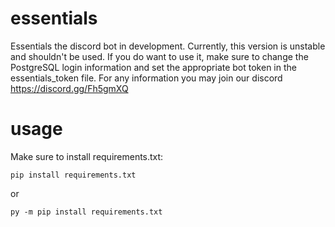 # essentials
Essentials the discord bot in development. Currently, this version is unstable and shouldn't be used. If you do want to use it, make sure to change the PostgreSQL login information and set the appropriate bot token in the essentials_token file. For any information you may join our discord https://discord.gg/Fh5gmXQ

# usage

Make sure to install requirements.txt:

```
pip install requirements.txt
``` 
or
```
py -m pip install requirements.txt
```
